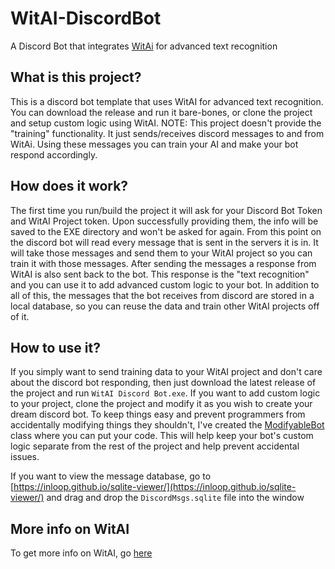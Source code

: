 # WitAI-DiscordBot
A Discord Bot that integrates [WitAi](https://wit.ai/) for advanced text recognition

## What is this project?
This is a discord bot template that uses WitAI for advanced text recognition. You can download the release and run it bare-bones, or clone the project and setup custom logic using WitAI. NOTE: This project doesn't provide the "training" functionality. It just sends/receives discord messages to and from WitAi. Using these messages you can train your AI and make your bot respond accordingly.

## How does it work?
The first time you run/build the project it will ask for your Discord Bot Token and WitAI Project token. Upon successfully providing them, the info will be saved to the EXE directory and won't be asked for again. From this point on the discord bot will read every message that is sent in the servers it is in. It will take those messages and send them to your WitAI project so you can train it with those messages. After sending the messages a response from WitAI is also sent back to the bot. This response is the "text recognition" and you can use it to add advanced custom logic to your bot. In addition to all of this, the messages that the bot receives from discord are stored in a local database, so you can reuse the data and train other WitAI projects off of it.

## How to use it?
If you simply want to send training data to your WitAI project and don't care about the discord bot responding, then just download the latest release of the project and run ``WitAI Discord Bot.exe``. If you want to add custom logic to your project, clone the project and modify it as you wish to create your dream discord bot. To keep things easy and prevent programmers from accidentally modifying things they shouldn't, I've created the [ModifyableBot](https://github.com/gurrenm3/WitAI-DiscordBot/blob/master/WitAI%20DiscordBot.Console/Modifyable%20Bot.cs) class where you can put your code. This will help keep your bot's custom logic separate from the rest of the project and help prevent accidental issues. 

If you want to view the message database, go to [https://inloop.github.io/sqlite-viewer/](https://inloop.github.io/sqlite-viewer/) and drag and drop the ``DiscordMsgs.sqlite`` file into the window

## More info on WitAI
To get more info on WitAI, go [here](https://wit.ai/)
